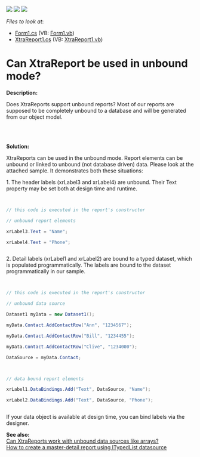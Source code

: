 <!-- default badges list -->
![](https://img.shields.io/endpoint?url=https://codecentral.devexpress.com/api/v1/VersionRange/128597932/13.1.4%2B)
[![](https://img.shields.io/badge/Open_in_DevExpress_Support_Center-FF7200?style=flat-square&logo=DevExpress&logoColor=white)](https://supportcenter.devexpress.com/ticket/details/E571)
[![](https://img.shields.io/badge/📖_How_to_use_DevExpress_Examples-e9f6fc?style=flat-square)](https://docs.devexpress.com/GeneralInformation/403183)
<!-- default badges end -->
<!-- default file list -->
*Files to look at*:

* [Form1.cs](./CS/Form1.cs) (VB: [Form1.vb](./VB/Form1.vb))
* [XtraReport1.cs](./CS/XtraReport1.cs) (VB: [XtraReport1.vb](./VB/XtraReport1.vb))
<!-- default file list end -->
# Can XtraReport be used in unbound mode?


<p><strong>Description:</strong></p><p>Does XtraReports support unbound reports?  Most of our reports are supposed to be completely unbound to a database and will be generated from our object model.</p><br />
<br />
<p><strong>Solution:</strong></p><p>XtraReports can be used in the unbound mode.  Report elements can be unbound or linked to unbound (not database driven) data.  Please look at the attached sample.  It demonstrates both these situations: </p><p>1. The header labels (xrLabel3 and xrLabel4) are unbound.  Their Text property may be set both at design time and runtime.<br />
</p>

```cs


// this code is executed in the report's constructor

// unbound report elements

xrLabel3.Text = "Name";

xrLabel4.Text = "Phone";



```

<p>2. Detail labels (xrLabel1 and xrLabel2) are bound to a typed dataset, which is populated programmatically.  The labels are bound to the dataset programmatically in our sample.<br />
</p>

```cs


// this code is executed in the report's constructor

// unbound data source

Dataset1 myData = new Dataset1();

myData.Contact.AddContactRow("Ann", "1234567");

myData.Contact.AddContactRow("Bill", "1234455");

myData.Contact.AddContactRow("Clive", "1234000");

DataSource = myData.Contact;



// data bound report elements

xrLabel1.DataBindings.Add("Text", DataSource, "Name");

xrLabel2.DataBindings.Add("Text", DataSource, "Phone");



```

<p>If your data object is available at design time, you can bind labels via the designer.</p><p><strong>See also:</strong><br />
<a href="https://www.devexpress.com/Support/Center/p/A715">Can XtraReports work with unbound data sources like arrays?</a><br />
<a href="https://www.devexpress.com/Support/Center/p/A2746">How to create a master-detail report using ITypedList datasource</a></p>

<br/>



